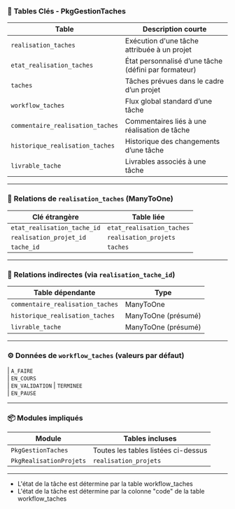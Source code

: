 ### 🧩 **Tables Clés - PkgGestionTaches**

| Table                       | Description courte                                      |
|----------------------------|---------------------------------------------------------|
| `realisation_taches`       | Exécution d'une tâche attribuée à un projet            |
| `etat_realisation_taches`  | État personnalisé d’une tâche (défini par formateur)    |
| `taches`                   | Tâches prévues dans le cadre d’un projet                |
| `workflow_taches`          | Flux global standard d’une tâche                        |
| `commentaire_realisation_taches` | Commentaires liés à une réalisation de tâche    |
| `historique_realisation_taches` | Historique des changements d’une tâche            |
| `livrable_tache`           | Livrables associés à une tâche                         |

---

### 🔗 **Relations de `realisation_taches` (ManyToOne)**

| Clé étrangère                | Table liée                 |
|-----------------------------|----------------------------|
| `etat_realisation_tache_id` | `etat_realisation_taches` |
| `realisation_projet_id`     | `realisation_projets`     |
| `tache_id`                  | `taches`                  |

---

### 🔁 **Relations indirectes (via `realisation_tache_id`)**

| Table dépendante                    | Type      |
|------------------------------------|-----------|
| `commentaire_realisation_taches`   | ManyToOne |
| `historique_realisation_taches`    | ManyToOne (présumé) |
| `livrable_tache`                   | ManyToOne (présumé) |

---

### ⚙️ **Données de `workflow_taches` (valeurs par défaut)**

| `A_FAIRE`    
| `EN_COURS`    
| `EN_VALIDATION`
| `TERMINEE`   
| `EN_PAUSE`  

---

### 📦 **Modules impliqués**

| Module                  | Tables incluses                              |
|------------------------|----------------------------------------------|
| `PkgGestionTaches`     | Toutes les tables listées ci-dessus          |
| `PkgRealisationProjets`| `realisation_projets`                        |

---

- L'état de la tâche est détermine par la table workflow_taches
- L'état de la tâche est détermine par la colonne "code" de la table workflow_taches